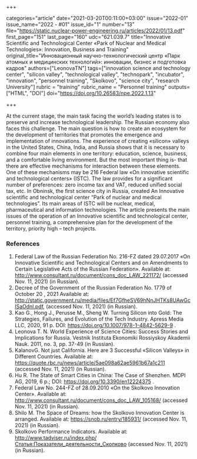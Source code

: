 +++

categories="article"
date="2021-03-20T00:11:00+03:00"
issue="2022-01"
issue_name="2022 - #01"
issue_id="1"
number="13"
file="https://static.nuclear-power-engineering.ru/articles/2022/01/13.pdf"
first_page="151"
last_page="160"
udc="621.039.7"
title="Innovative Scientific and Technological Center «Park of Nuclear and Medical Technologies»: Innovation, Business and Training"
original_title="Инновационный научно-технологический центр «Парк атомных и медицинских технологий»: инновации, бизнес и подготовка кадров"
authors=["LeonovaТN"]
tags=["innovation science and technology center", "silicon valley", "technological valley", "technopark", "incubator", "innovation", "personnel training", "Skolkovo", "science city", "research University"]
rubric = "training"
rubric_name = "Personnel training"
outputs=["HTML", "DOI"]
doi="https://doi.org/10.26583/npe.2022.1.13"

+++

At the current stage, the main task facing the world’s leading states is to preserve and increase technological leadership. The Russian economy also faces this challenge. The main question is how to create an ecosystem for the development of territories that promotes the emergence and implementation of innovations. The experience of creating «silicon» valleys in the United States, China, India, and Russia shows that it is necessary to combine four main elements in one territory: education, science, business, and a comfortable living environment. But the most important thing is- that there are effective mechanisms for interaction between these elements. One of these mechanisms may be 216 Federal law «On innovative scientific and technological centers» (ISTC). The law provides for a significant number of preferences: zero income tax and VAT, reduced unified social tax, etc. In Obninsk, the first science city in Russia, created An Innovative scientific and technological center “Park of nuclear and medical technologies”. Its main areas of ISTC will be nuclear, medical, pharmaceutical and information technologies. The article presents the main issues of the operation of an Innovative scientific and technological center, personnel training, a comprehensive plan for the development of the territory, priority high – tech projects.

### References

1. Federal Law of the Russian Federation No. 216-FZ dated 29.07.2017 «On Innovative Scientific and Technological Centers and on Amendments to Certain Legislative Acts of the Russian Federation». Available at: http://www.consultant.ru/document/cons_doc_LAW_221172/ (accessed Nov. 11, 2021) (in Russian).
2. Decree of the Government of the Russian Federation No. 1779 of October 20 , 2021 Available at: http://static.government.ru/media/files/Ef7GfheSV69hNnJHTKs8UAwGclSaOdnl.pdf, (accessed Nov. 11, 2021) (in Russian).
3. Kao G., Hong J., Perusse M., Sheng W. Turning Silicon into Gold: The Strategies, Failures, and Evolution of the Tech Industry. Apress Media LLC, 2020, 91 p. DOI: https://doi.org/10.1007/978-1-4842-5629-9 .
4. Leonova T. N. World Experience of Science Cities: Success Stories and Implications for Russia. Vestnik Instituta Ekonomiki Rossiyskoy Akademii Nauk. 2011, no. 3, pp. 37-49 (in Russian).
5. KalanovG. Not just California. Here are 3 Successful «Silicon Valleys» in Different Countries. Available at: https://quote.rbc.ru/news/article/5ae098a62ae5961b67a1c211 (accessed Nov. 11, 2021) (in Russian).
6. Hu R. The State of Smart Cities in China: The Case of Shenzhen. MDPI AG, 2019, 6 p.; DOI: https://doi.org/10.3390/en12224375 .
7. Federal Law No. 244-FZ of 28.09.2010 «On the Skolkovo Innovation Center». Available at: http://www.consultant.ru/document/cons_doc_LAW_105168/ (accessed Nov. 11, 2021) (in Russian).
8. Shilo M. The Space of Dreams: how the Skolkovo Innovation Center is arranged. Available at: https://snob.ru/entry/185931/ (accessed Nov. 11, 2021) (in Russian).
9. Skolkovo Performance Indicators. Available at: http://www.tadviser.ru/index.php/Статья:Показатели_деятельности_Сколково (accessed Nov. 11, 2021) (in Russian).